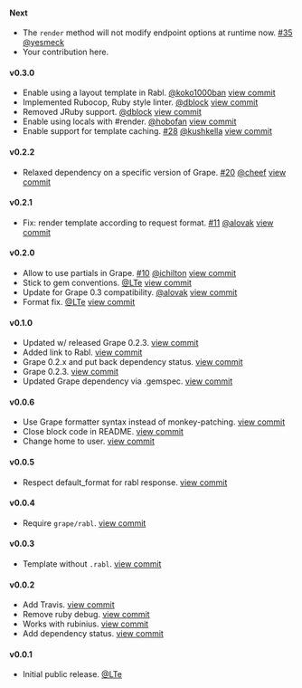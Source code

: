 #### Next

* The `render` method will not modify endpoint options at runtime now. [#35](https://github.com/LTe/grape-rabl/issues/35) [@yesmeck](https://github.com/yesmeck)
* Your contribution here.

#### v0.3.0

* Enable using a layout template in Rabl. [@koko1000ban](https://github.com/koko1000ban) [view commit](https://github.com/LTe/grape-rabl/commit/1fbfbd58c3fb320be1b52b3247fda2a23cacc9fc)
* Implemented Rubocop, Ruby style linter. [@dblock](https://github.com/dblock) [view commit](https://github.com/LTe/grape-rabl/commit/1211056de22a5989c063d57b7b37ebb1f1977e83)
* Removed JRuby support. [@dblock](https://github.com/dblock) [view commit](https://github.com/LTe/grape-rabl/commit/59905c1b09670fe08501e09bad4ec8714839f2d3)
* Enable using locals with #render. [@hobofan](https://github.com/hobofan) [view commit](https://github.com/LTe/grape-rabl/commit/6c24130f6a670e52e6119c56904b8ed2e6f60b39)
* Enable support for template caching. [#28](https://github.com/LTe/grape-rabl/pull/28) [@kushkella](https://github.com/kushkella) [view commit](https://github.com/LTe/grape-rabl/commit/79b1e58d767c6286b510af669e718310c0ad25c2)

#### v0.2.2

* Relaxed dependency on a specific version of Grape. [#20](https://github.com/LTe/grape-rabl/pull/20) [@cheef](https://github.com/cheef) [view commit](https://github.com/LTe/grape-rabl/commit/56da0a5bcecb16501cdd93ac25f3b6ca6d7a86f0)

#### v0.2.1

* Fix: render template according to request format. [#11](https://github.com/LTe/grape-rabl/pull/11) [@alovak](https://github.com/alovak) [view commit](http://github.com/LTe/grape-rabl/commit/f9658cf7a3026122afbb77e0da613731a5828338)

#### v0.2.0

* Allow to use partials in Grape. [#10](https://github.com/LTe/grape-rabl/pull/10) [@ichilton](https://github.com/ichilton) [view commit](http://github.com/LTe/grape-rabl/commit/72c96c5acc9d8000f56ee8400ae0229053fb3e7e)
* Stick to gem conventions. [@LTe](https://github.com/lte) [view commit](http://github.com/LTe/grape-rabl/commit/aabd0e2ad72f56a75427eebcc586deed57cf5f58)
* Update for Grape 0.3 compatibility. [@alovak](https://github.com/alovak) [view commit](http://github.com/LTe/grape-rabl/commit/78bfdceffbfe90b700868ff1e79ab87e8baded81)
* Format fix. [@LTe](https://github.com/lte) [view commit](http://github.com/LTe/grape-rabl/commit/13749cc18d332dcd0050bb32980cc233868a7992)

#### v0.1.0

* Updated w/ released Grape 0.2.3. [view commit](http://github.com/LTe/grape-rabl/commit/9a055dfd8e13e0952a587de7a2e19c9f762e939c)
* Added link to Rabl. [view commit](http://github.com/LTe/grape-rabl/commit/2a7650cb5f9327761cac8b928453e451a973e131)
* Grape 0.2.x and put back dependency status. [view commit](http://github.com/LTe/grape-rabl/commit/9c1183f3758db8a79737ff35f0c328be646a3f65)
* Grape 0.2.3. [view commit](http://github.com/LTe/grape-rabl/commit/d06a6559a02095e1d84fbbd8df0c3eccdd31930b)
* Updated Grape dependency via .gemspec. [view commit](http://github.com/LTe/grape-rabl/commit/fd44b6a91fa327438eac968fea62ac00ec3ae01f)

#### v0.0.6

* Use Grape formatter syntax instead of monkey-patching. [view commit](http://github.com/LTe/grape-rabl/commit/bfba4c382933fd0f912d9114676b6d79d627c3be)
* Close block code in README. [view commit](http://github.com/LTe/grape-rabl/commit/f397a0de4399d0797b5e327d56234464091d7e3d)
* Change home to user. [view commit](http://github.com/LTe/grape-rabl/commit/45178ec13c613d872c65475b330d20a548459681)

#### v0.0.5

* Respect default_format for rabl response. [view commit](http://github.com/LTe/grape-rabl/commit/ac54ebbb1d43d1fb76ee9516c5aa683c750c73b0)

#### v0.0.4

* Require `grape/rabl`. [view commit](http://github.com/LTe/grape-rabl/commit/e99a185b20974f5e72ac3c19ec377a5853780a33)

#### v0.0.3

* Template without `.rabl`. [view commit](http://github.com/LTe/grape-rabl/commit/cecca03a680f8ae50b406e1b8c170eba27d1bc99)

#### v0.0.2

* Add Travis. [view commit](http://github.com/LTe/grape-rabl/commit/71c905bc91066c6fdb628afb555561e23219e213)
* Remove ruby debug. [view commit](http://github.com/LTe/grape-rabl/commit/f80fad14a49b14ae7264b08eff12832c37cbd0b2)
* Works with rubinius. [view commit](http://github.com/LTe/grape-rabl/commit/fceece344de095916ded7c477bb5891537bb8663)
* Add dependency status. [view commit](http://github.com/LTe/grape-rabl/commit/66820fb52155c65d4cd9bd7b67f0f22c1105fa46)

#### v0.0.1

* Initial public release. [@LTe](https://github.com/lte)
